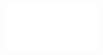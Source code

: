 ![Proposition 173. This Kingdom of the Lord Jesus Christ may be near at hand.](Proposition%20173.%20This%20Kingdom%20of%20the%20Lord%20Jesus%20Christ%20may%20be%20near%20at%20hand..md)